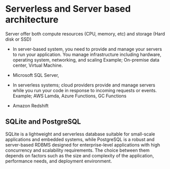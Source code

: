 
# Serverless and Server based architecture 

Server offer both compute resources (CPU, memory, etc) and storage (Hard disk or SSD)

* In server-based system, you need to provide and manage your servers to run your application.
You manage infrastructure including hardware, operating system, networking, and scaling
Example; On-premise data center, Virtual Machine.
- Microsoft SQL Server, 


* In serverless systems; cloud providers provide and manage servers while you run your code in response to incoming requests or events.
Example; AWS Lamda, Azure Functions, GC Functions
- Amazon Redshift

## SQLite and PostgreSQL 

 SQLite is a lightweight and serverless database suitable for small-scale applications and embedded systems, while PostgreSQL is a robust and server-based RDBMS designed for enterprise-level applications with high concurrency and scalability requirements. The choice between them depends on factors such as the size and complexity of the application, performance needs, and deployment environment.